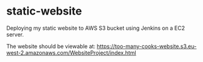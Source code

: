 # static-website
Deploying my static website to AWS S3 bucket using Jenkins on a EC2 server.

The website should be viewable at: https://too-many-cooks-website.s3.eu-west-2.amazonaws.com/WebsiteProject/index.html
